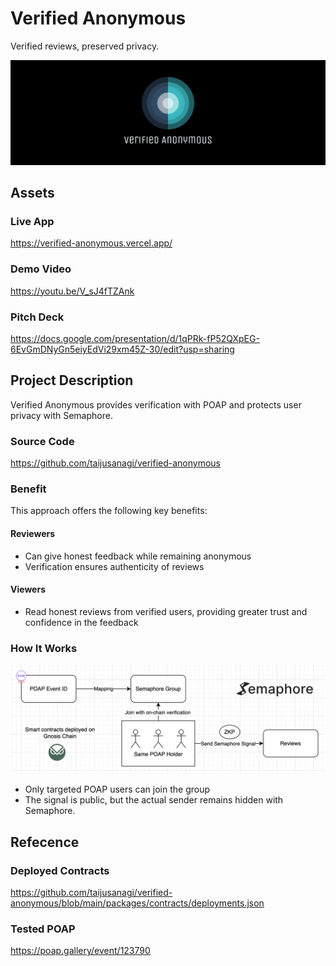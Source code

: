 # Verified Anonymous

Verified reviews, preserved privacy.

![banner](./packages/app/public/banner.png)

## Assets

### Live App

https://verified-anonymous.vercel.app/

### Demo Video

https://youtu.be/V_sJ4fTZAnk

### Pitch Deck

https://docs.google.com/presentation/d/1qPRk-fP52QXpEG-6EvGmDNyGn5eiyEdVi29xm45Z-30/edit?usp=sharing

## Project Description

Verified Anonymous provides verification with POAP and protects user privacy with Semaphore.

### Source Code

https://github.com/taijusanagi/verified-anonymous

### Benefit

This approach offers the following key benefits:

#### Reviewers

- Can give honest feedback while remaining anonymous
- Verification ensures authenticity of reviews

#### Viewers

- Read honest reviews from verified users, providing greater trust and confidence in the feedback

### How It Works

![how-it-works](./docs/how-it-works.png)

- Only targeted POAP users can join the group
- The signal is public, but the actual sender remains hidden with Semaphore.

## Refecence

### Deployed Contracts

https://github.com/taijusanagi/verified-anonymous/blob/main/packages/contracts/deployments.json

### Tested POAP

https://poap.gallery/event/123790
